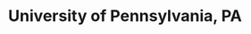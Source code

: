 ---
title: "University of Pennsylvania, PA"
project_id: 
conf_date: 2008-08-06
conference_id: ""
presenters:
   - peter_bandettini
summary: "University of Pennsylvania, PA"
file: /assets/presentations/
filename: 
layout: presentation
---